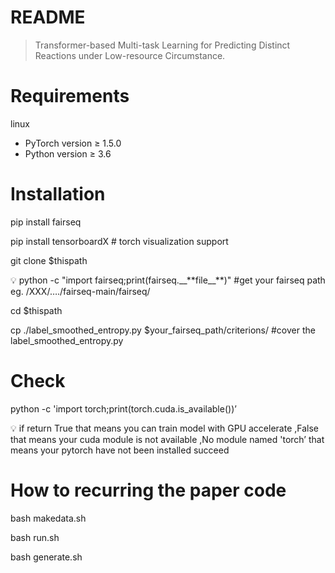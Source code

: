 # README

> Transformer-based Multi-task Learning for Predicting Distinct Reactions under Low-resource Circumstance.
> 

# Requirements

linux 

- PyTorch version ≥ 1.5.0
- Python version ≥ 3.6

# Installation

pip install fairseq 

pip install tensorboardX # torch visualization support

git clone $thispath

<aside>
💡 python -c "import fairseq;print(fairseq.__**file__**)" #get your fairseq path eg. /XXX/…./fairseq-main/fairseq/

</aside>

cd $thispath

cp ./label_smoothed_entropy.py $your_fairseq_path/criterions/    #cover the label_smoothed_entropy.py 

# Check

python -c 'import torch;print(torch.cuda.is_available())’

<aside>
💡 if return 
True that means you can train model with GPU accelerate
,False that means your cuda module is not available
,No module named 'torch’ that means your pytorch have not been installed succeed

</aside>

# How to recurring the paper code

bash makedata.sh

bash run.sh

bash generate.sh
